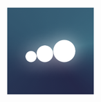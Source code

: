 <p align=”center”>
  <img width="200" height="200" src="./src/core/images/logo.png" alt="Logo">
</p>
